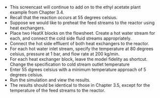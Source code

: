 - This screencast will continue to add on to the ethyl acetate plant example from Chapter 3.4.
- Recall that the reaction occurs at 55 degrees celsius.
- Suppose we would like to preheat the feed streams to the reactor using heat exchangers.
- Place two HeatX blocks on the flowsheet. Create a hot water stream for each, and connect the cold side fluid streams appropriately.
- Connect the hot side effluent of both heat exchangers to the reactor.
- For each hot water inlet stream, specify the temperature at 80 degrees celsius, pressure at 1 bar, and flow rate at 200 kg/min.
- For each heat exchanger block, leave the model fidelity as shortcut. Change the specification to cold stream outlet temperature
- Enter 55 dgrees celsius with a minimum temperature approach of 5 degrees celsius.
- Run the simulation and view the results.
- The results should be identical to those in Chapter 3.5, except for the temperature of the feed streams to the reactor.